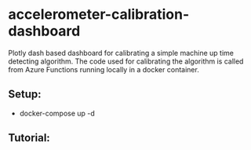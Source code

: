 # accelerometer-calibration-dashboard
   Plotly dash based dashboard for calibrating a simple machine up time detecting algorithm. 
The code used for calibrating the algorithm is called from Azure Functions running locally in a docker container.

## Setup:
 - docker-compose up -d
 
## Tutorial:

